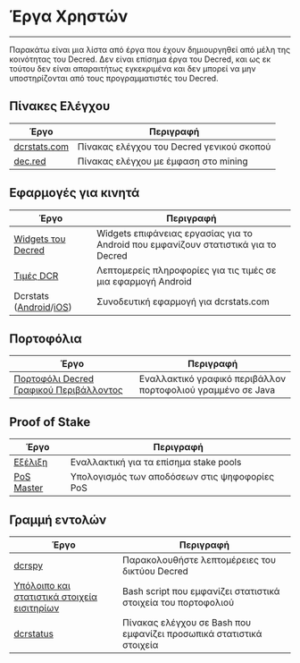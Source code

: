 # Έργα Χρηστών

---

Παρακάτω είναι μια λίστα από έργα που έχουν δημιουργηθεί από μέλη της κοινότητας του Decred. Δεν είναι επίσημα έργα του Decred, και ως εκ τούτου δεν είναι απαραιτήτως εγκεκριμένα και δεν μπορεί να μην υποστηρίζονται από τους προγραμματιστές του Decred.

## Πίνακες Ελέγχου

Έργο                               | Περιγραφή
--------------------------------------|----------------------------------
[dcrstats.com](https://dcrstats.com/) | Πίνακας ελέγχου του Decred γενικού σκοπού
[dec.red](http://d3c.red/)            | Πίνακας ελέγχου με έμφαση στο mining

## Εφαρμογές για κινητά

Έργο                                                                                       | Περιγραφή
----------------------------------------------------------------------------------------------|--------------------------------------------------------
[Widgets του Decred](https://play.google.com/store/apps/details?id=com.jamieholdstock.dcrwidgets) | Widgets επιφάνειας εργασίας για το Android που εμφανίζουν στατιστικά για το Decred
[Τιμές DCR](https://play.google.com/store/apps/details?id=altcoin.br.decred)                 | Λεπτομερείς πληροφορίες για τις τιμές σε μια εφαρμογή Android
Dcrstats ([Android](https://play.google.com/store/apps/details?id=com.ionicframework.myapp554035)/[iOS](https://itunes.apple.com/us/app/dcrstats/id1141383230)) | Συνοδευτική εφαρμογή για dcrstats.com

## Πορτοφόλια

Έργο                                                                       | Περιγραφή
------------------------------------------------------------------------------|------------------------------------------
[Πορτοφόλι Decred Γραφικού Περιβάλλοντος](https://forum.decred.org/threads/decred-wallet-gui.1119/) | Εναλλακτικό γραφικό περιβάλλον πορτοφολιού γραμμένο σε Java

## Proof of Stake

Έργο                                     | Περιγραφή
--------------------------------------------|------------------------------------
[Εξέλιξη](https://evolution.dcrstats.com) | Εναλλακτική για τα επίσημα stake pools
[PoS Master](http://www.posmaster.info/)    | Υπολογισμός των αποδόσεων στις ψηφοφορίες PoS


## Γραμμή εντολών
Έργο                                                                                                                         | Περιγραφή
--------------------------------------------------------------------------------------------------------------------------------|------------------------------------
[dcrspy](https://github.com/chappjc/dcrspy)                                                                                     | Παρακολουθήστε λεπτομέρειες του δικτύου Decred
[Υπόλοιπο και στατιστικά στοιχεία εισιτηρίων](https://forum.decred.org/threads/bash-shell-script-to-view-quick-stats-on-balance-and-tickets.2926/) | Bash script που εμφανίζει στατιστικά στοιχεία του πορτοφολιού
[dcrstatus](https://github.com/karamble/dcrstatus)                                                                              | Πίνακας ελέγχου σε Bash που εμφανίζει προσωπικά στατιστικά στοιχεία
